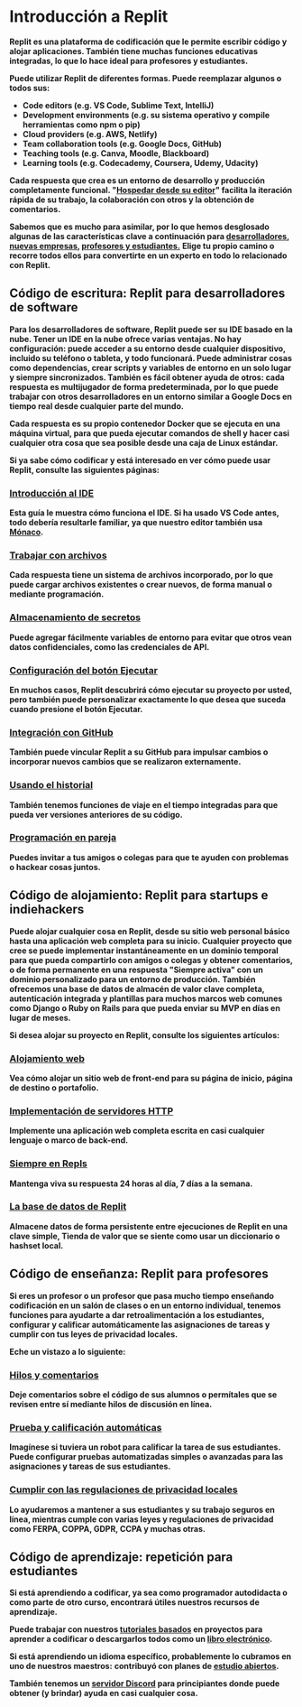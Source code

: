 # **Introducción a Replit**

**Replit es una plataforma de codificación que le permite escribir código y alojar aplicaciones. También tiene muchas funciones educativas integradas, lo que lo hace ideal para profesores y estudiantes.**

**Puede utilizar Replit de diferentes formas. Puede reemplazar algunos o todos sus:**

* **Code editors (e.g. VS Code, Sublime Text, IntelliJ)**
* **Development environments (e.g. su sistema operativo y compile herramientas como npm o pip)**
* **Cloud providers (e.g. AWS, Netlify)**
* **Team collaboration tools (e.g. Google Docs, GitHub)**
* **Teaching tools (e.g. Canva, Moodle, Blackboard)**
* **Learning tools (e.g. Codecademy, Coursera, Udemy, Udacity)**

**Cada respuesta que crea es un entorno de desarrollo y producción completamente funcional. "[Hospedar desde su editor](https://amasad.me/hosting)" facilita la iteración rápida de su trabajo, la colaboración con otros y la obtención de comentarios.**

**Sabemos que es mucho para asimilar, por lo que hemos desglosado algunas de las características clave a continuación para [desarrolladores](https://docs.replit.com/getting-started/intro-replit#developers), [nuevas empresas](https://docs.replit.com/getting-started/intro-replit#hosting), [profesores y estudiantes.](https://docs.replit.com/getting-started/intro-replit#teachers)**
**Elige tu propio camino o recorre todos ellos para convertirte en un experto en todo lo relacionado con Replit.**

## **Código de escritura: Replit para desarrolladores de software**
**Para los desarrolladores de software, Replit puede ser su IDE basado en la nube. Tener un IDE en la nube ofrece varias ventajas. No hay configuración: puede acceder a su entorno desde cualquier dispositivo, incluido su teléfono o tableta, y todo funcionará. Puede administrar cosas como dependencias, crear scripts y variables de entorno en un solo lugar y siempre sincronizados. También es fácil obtener ayuda de otros: cada respuesta es multijugador de forma predeterminada, por lo que puede trabajar con otros desarrolladores en un entorno similar a Google Docs en tiempo real desde cualquier parte del mundo.**

**Cada respuesta es su propio contenedor Docker que se ejecuta en una máquina virtual, para que pueda ejecutar comandos de shell y hacer casi cualquier otra cosa que sea posible desde una caja de Linux estándar.**

**Si ya sabe cómo codificar y está interesado en ver cómo puede usar Replit, consulte las siguientes páginas:**

### **[Introducción al IDE](https://docs.replit.com/tutorials/01-introduction-to-the-repl-it-ide)**
**Esta guía le muestra cómo funciona el IDE. Si ha usado VS Code antes, todo debería resultarle familiar, ya que nuestro editor también usa [Mónaco](https://microsoft.github.io/monaco-editor/).**

### **[Trabajar con archivos](https://docs.replit.com/tutorials/02-managing-files-using-repl-it)** 
**Cada respuesta tiene un sistema de archivos incorporado, por lo que puede cargar archivos existentes o crear nuevos, de forma manual o mediante programación.**

### **[Almacenamiento de secretos](https://docs.replit.com/repls/secrets-environment-variables)**
**Puede agregar fácilmente variables de entorno para evitar que otros vean datos confidenciales, como las credenciales de API.**

### **[Configuración del botón Ejecutar](https://docs.replit.com/repls/dot-replit)**
**En muchos casos, Replit descubrirá cómo ejecutar su proyecto por usted, pero también puede personalizar exactamente lo que desea que suceda cuando presione el botón Ejecutar.**

### **[Integración con GitHub](https://docs.replit.com/tutorials/06-github-and-run-button)**
**También puede vincular Replit a su GitHub para impulsar cambios o incorporar nuevos cambios que se realizaron externamente.**

### **[Usando el historial](https://docs.replit.com/repls/history)**
**También tenemos funciones de viaje en el tiempo integradas para que pueda ver versiones anteriores de su código.**

### **[Programación en pareja](https://docs.replit.com/tutorials/05-pair-programming-using-multiplayer-with-repl-it)**
**Puedes invitar a tus amigos o colegas para que te ayuden con problemas o hackear cosas juntos.**

## **Código de alojamiento: Replit para startups e indiehackers**
**Puede alojar cualquier cosa en Replit, desde su sitio web personal básico hasta una aplicación web completa para su inicio. Cualquier proyecto que cree se puede implementar instantáneamente en un dominio temporal para que pueda compartirlo con amigos o colegas y obtener comentarios, o de forma permanente en una respuesta "Siempre activa" con un dominio personalizado para un entorno de producción.**
**También ofrecemos una base de datos de almacén de valor clave completa, autenticación integrada y plantillas para muchos marcos web comunes como Django o Ruby on Rails para que pueda enviar su MVP en días en lugar de meses.**

**Si desea alojar su proyecto en Replit, consulte los siguientes artículos:**

### **[Alojamiento web](https://docs.replit.com/repls/web-hosting)**
**Vea cómo alojar un sitio web de front-end para su página de inicio, página de destino o portafolio.**

### **[Implementación de servidores HTTP](https://docs.replit.com/repls/http-servers)**
**Implemente una aplicación web completa escrita en casi cualquier lenguaje o marco de back-end.**

### **[Siempre en Repls](https://docs.replit.com/repls/always-on)**
**Mantenga viva su respuesta 24 horas al día, 7 días a la semana.**

### **[La base de datos de Replit](https://docs.replit.com/misc/database)**
**Almacene datos de forma persistente entre ejecuciones de Replit en una clave simple, Tienda de valor que se siente como usar un diccionario o hashset local.**

## **Código de enseñanza: Replit para profesores**
**Si eres un profesor o un profesor que pasa mucho tiempo enseñando codificación en un salón de clases o en un entorno individual, tenemos funciones para ayudarte a dar retroalimentación a los estudiantes, configurar y calificar automáticamente las asignaciones de tareas y cumplir con tus leyes de privacidad locales.**

**Eche un vistazo a lo siguiente:**

### **[Hilos y comentarios](https://docs.replit.com/Teams/Annotations)**
**Deje comentarios sobre el código de sus alumnos o permítales que se revisen entre sí mediante hilos de discusión en línea.**

### **[Prueba y calificación automáticas](https://docs.replit.com/Teams/Annotations)**
**Imagínese si tuviera un robot para calificar la tarea de sus estudiantes. Puede configurar pruebas automatizadas simples o avanzadas para las asignaciones y tareas de sus estudiantes.**

### **[Cumplir con las regulaciones de privacidad locales](https://docs.replit.com/Teams/privacyFAQs)**
**Lo ayudaremos a mantener a sus estudiantes y su trabajo seguros en línea, mientras cumple con varias leyes y regulaciones de privacidad como FERPA, COPPA, GDPR, CCPA y muchas otras.**

## **Código de aprendizaje: repetición para estudiantes**
**Si está aprendiendo a codificar, ya sea como programador autodidacta o como parte de otro curso, encontrará útiles nuestros recursos de aprendizaje.**

**Puede trabajar con nuestros [tutoriales basados](https://docs.replit.com/tutorials/00-overview) ​​en proyectos para aprender a codificar o descargarlos todos como un [libro electrónico](https://codewithrepl.it/).**

**Si está aprendiendo un idioma específico, probablemente lo cubramos en uno de nuestros maestros:**
**contribuyó con planes de [estudio abiertos](https://docs.replit.com/curriculum/Intro).**

**También tenemos un [servidor Discord](https://replit.com/discord) para principiantes donde puede obtener (y brindar) ayuda en casi cualquier cosa.**